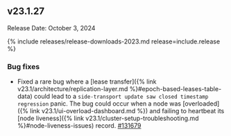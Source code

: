 ## v23.1.27

Release Date: October 3, 2024

{% include releases/release-downloads-2023.md release=include.release %}
<h3 id="v23-1-27-bug-fixes">Bug fixes</h3>

- Fixed a rare bug where a [lease transfer]({% link v23.1/architecture/replication-layer.md %}#epoch-based-leases-table-data) could lead to a `side-transport update saw closed timestamp regression` panic. The bug could occur when a node was [overloaded]({% link v23.1/ui-overload-dashboard.md %}) and failing to heartbeat its [node liveness]({% link v23.1/cluster-setup-troubleshooting.md %}#node-liveness-issues) record. [#131679][#131679]

[#131679]: https://github.com/cockroachdb/cockroach/pull/131679
